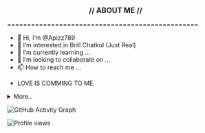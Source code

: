 <p align="center"><big><b>// ABOUT ME //</b></big></p>
================================================

- 👋 Hi, I’m @Apizz789
- 👀 I’m interested in Brill Chatkul (Just Real)
- 🌱 I’m currently learning ...
- 💞️ I’m looking to collaborate on ...
- 📫 How to reach me ...
* LOVE IS COMMING TO ME. 

<details>
  <summary>More..</summary>
  <br>
  <p><i> Apizzz </i><p>

  - I stay at **[Facebook](https://www.facebook.com/nongpluemapirakoulis)** Pls let me know by your name.
  - I want to go travel. ⭐️
  - I like AKB48.
    
    ![GitHub stats](https://github-readme-stats.vercel.app/api?username=Apizz789&show_icons=true&theme=algolia)  

  <br><br>
</details>

![GitHub Activity Graph](https://activity-graph.herokuapp.com/graph?username=Apizz789)  

![Profile views](https://gpvc.arturio.dev/Apizz789)  
